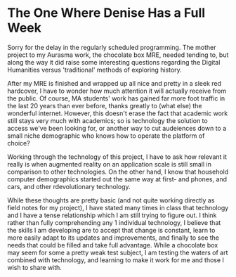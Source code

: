 # The One Where Denise Has a Full Week

Sorry for the delay in the regularly scheduled programming. The mother project to my Aurasma work, the chocolate box MRE, needed tending to, but along the way it did raise some interesting questions regarding the Digital Humanities versus 'traditional' methods of exploring history.

After my MRE is finished and wrapped up all nice and pretty in a sleek red hardcover, I have to wonder how much attention it will actually receive from the public. Of course, MA students' work has gained far more foot traffic in the last 20 years than ever before, thanks greatly to (what else) the wonderful internet. However, this doesn't erase the fact that academic work still stays very much with academics; so is technology the solution to access we've been looking for, or another way to cut audeiences down to a small niche demographic who knows how to operate the platform of choice?

Working through the technology of this project, I have to ask how relevant it really is when augmented reality on an application scale is still small in comparison to other technologies. On the other hand, I know that household computer demographics started out the same way at first- and phones, and cars, and other rdevolutionary technology. 

While these thoughts are pretty basic (and not quite working directly as field notes for my project), I have stated many times in class that technology and I have a tense relationship which I am still trying to figure out. I think rather than fully comprehending any 1 individual technology, I believe that the skills I am developing are to accept that change is constant, learn to more easily adapt to its updates and improvements, and finally to see the needs that could be filled and take full advantage. While a chocolate box may seem for some a pretty weak test subject, I am testing the waters of art combined with technology, and learning to make it work for me and those I wish to share with. 
